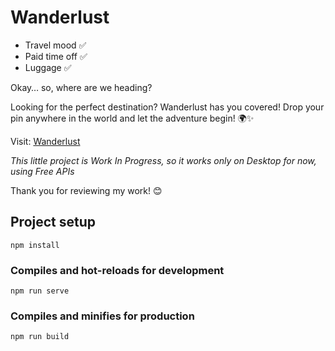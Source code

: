 # Wanderlust
* Travel mood ✅
* Paid time off ✅
* Luggage ✅

Okay… so, where are we heading?

Looking for the perfect destination? Wanderlust has you covered! Drop your pin anywhere in the world and let the adventure begin! 🌍✨

Visit: [Wanderlust](https://ckefalianou.gr/projects/wanderlust/)

_This little project is Work In Progress, so it works only on Desktop for now, using Free APIs_

Thank you for reviewing my work! 😊


## Project setup
```
npm install
```

### Compiles and hot-reloads for development
```
npm run serve
```

### Compiles and minifies for production
```
npm run build
```
